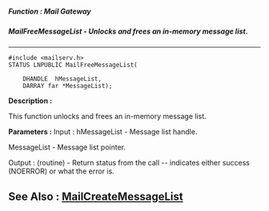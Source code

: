 ##### Function : Mail Gateway
##### MailFreeMessageList - Unlocks and frees an in-memory message list.
---
```
#include <mailserv.h>
STATUS LNPUBLIC MailFreeMessageList(

	DHANDLE  hMessageList,
	DARRAY far *MessageList);
```
**Description :**

This function unlocks and frees an in-memory message list.

**Parameters :**
Input :
hMessageList  -  Message list handle.

MessageList  -  Message list pointer.

Output :
(routine)  -  Return status from the call -- indicates either success (NOERROR) or what the error is.



**See Also :**
[MailCreateMessageList](/reference/Func/MailCreateMessageList)
---
